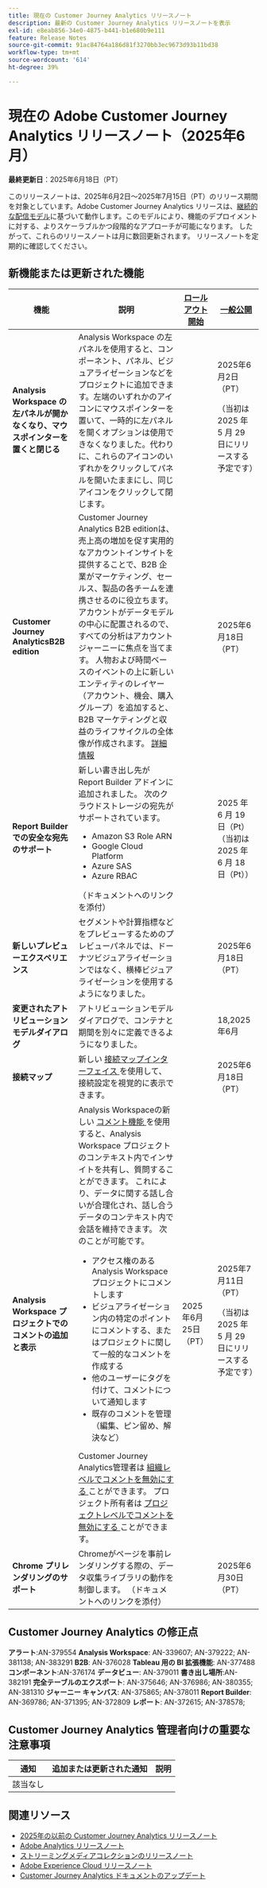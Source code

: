 ```yaml
---
title: 現在の Customer Journey Analytics リリースノート
description: 最新の Customer Journey Analytics リリースノートを表示
exl-id: e8eab856-34e0-4875-b441-b1e680b9e111
feature: Release Notes
source-git-commit: 91ac84764a186d81f3270bb3ec9673d93b11bd38
workflow-type: tm+mt
source-wordcount: '614'
ht-degree: 39%

---
```


# 現在の Adobe Customer Journey Analytics リリースノート（2025年6月）

**最終更新日**：2025年6月18日（PT）


このリリースノートは、2025年6月2日～2025年7月15日（PT）のリリース期間を対象としています。Adobe Customer Journey Analytics リリースは、[継続的な配信モデル](releases.md)に基づいて動作します。このモデルにより、機能のデプロイメントに対する、よりスケーラブルかつ段階的なアプローチが可能になります。 したがって、これらのリリースノートは月に数回更新されます。 リリースノートを定期的に確認してください。

## 新機能または更新された機能

| 機能 | 説明 | [ロールアウト開始](releases.md) | [一般公開](releases.md) |
| ----------- | ---------- | ------- | ---- |
| **Analysis Workspace の左パネルが開かなくなり、マウスポインターを置くと閉じる** | Analysis Workspace の左パネルを使用すると、コンポーネント、パネル、ビジュアライゼーションなどをプロジェクトに追加できます。左端のいずれかのアイコンにマウスポインターを置いて、一時的に左パネルを開くオプションは使用できなくなりました。代わりに、これらのアイコンのいずれかをクリックしてパネルを開いたままにし、同じアイコンをクリックして閉じます。 |  | 2025年6月2日（PT） <p>（当初は 2025 年 5 月 29 日にリリースする予定です）</p> |
| **Customer Journey AnalyticsB2B edition** | Customer Journey Analytics B2B editionは、売上高の増加を促す実用的なアカウントインサイトを提供することで、B2B 企業がマーケティング、セールス、製品の各チームを連携させるのに役立ちます。 アカウントがデータモデルの中心に配置されるので、すべての分析はアカウントジャーニーに焦点を当てます。 人物および時間ベースのイベントの上に新しいエンティティのレイヤー（アカウント、機会、購入グループ）を追加すると、B2B マーケティングと収益のライフサイクルの全体像が作成されます。 [詳細情報](https://experienceleague.adobe.com/ja/docs/analytics-platform/using/cja-overview/cja-b2b/cja-b2b-edition) |  | 2025年6月18日（PT） |
| **Report Builderでの安全な宛先のサポート** | 新しい書き出し先がReport Builder アドインに追加されました。 次のクラウドストレージの宛先がサポートされています。 <ul><li>Amazon S3 Role ARN</li><li>Google Cloud Platform</li><li>Azure SAS</li><li>Azure RBAC</li></ul> （ドキュメントへのリンクを添付） |  | 2025 年 6 月 19 日（Pt）（当初は 2025 年 6 月 18 日（Pt）） |
| **新しいプレビューエクスペリエンス** | セグメントや計算指標などをプレビューするためのプレビューパネルでは、ドーナツビジュアライゼーションではなく、横棒ビジュアライゼーションを使用するようになりました。 |  | 2025年6月18日（PT） |
| **変更されたアトリビューションモデルダイアログ** | アトリビューションモデルダイアログで、コンテナと期間を別々に定義できるようになりました。 |  | 18,2025年6月 |
| **接続マップ** | 新しい [ 接続マップインターフェイス ](https://experienceleague.adobe.com/en/docs/analytics-platform/using/cja-connections/create-connection#connection-map) を使用して、接続設定を視覚的に表示できます。 |  | 2025年6月18日（PT） |
| **Analysis Workspace プロジェクトでのコメントの追加と表示** | Analysis Workspaceの新しい [ コメント機能 ](https://experienceleague.adobe.com/en/docs/analytics-platform/using/cja-workspace/build-workspace-project/comment-projects) を使用すると、Analysis Workspace プロジェクトのコンテキスト内でインサイトを共有し、質問することができます。 これにより、データに関する話し合いが合理化され、話し合うデータのコンテキスト内で会話を維持できます。 次のことが可能です。 <ul><li>アクセス権のあるAnalysis Workspace プロジェクトにコメントします</li><li>ビジュアライゼーション内の特定のポイントにコメントする、またはプロジェクトに関して一般的なコメントを作成する</li><li>他のユーザーにタグを付けて、コメントについて通知します</li><li>既存のコメントを管理（編集、ピン留め、解決など）</li></ul>Customer Journey Analytics管理者は [ 組織レベルでコメントを無効にする ](https://experienceleague.adobe.com/en/docs/analytics-platform/using/cja-workspace/user-preferences#ims-organization-preferences) ことができます。 プロジェクト所有者は [ プロジェクトレベルでコメントを無効にする ](https://experienceleague.adobe.com/ja/docs/analytics-platform/using/cja-workspace/build-workspace-project/create-projects) ことができます。 | 2025年6月25日（PT） | 2025年7月11日（PT） <p>（当初は 2025 年 5 月 29 日にリリースする予定です）</p> |
| **Chrome プリレンダリングのサポート** | Chromeがページを事前レンダリングする際の、データ収集ライブラリの動作を制御します。 （ドキュメントへのリンクを添付） |  | 2025年6月30日（PT） |

## Customer Journey Analytics の修正点

**アラート**:AN-379554
**Analysis Workspace**: AN-339607; AN-379222; AN-381138; AN-383291
**B2B**: AN-376028
**Tableau 用の BI 拡張機能**: AN-377488
**コンポーネント**:AN-376174
**データビュー**: AN-379011
**書き出し場所**:AN-382191
**完全テーブルのエクスポート**: AN-375646; AN-376986; AN-380355; AN-381310
**ジャーニー キャンバス**: AN-375865; AN-378011
**Report Builder**: AN-369786; AN-371395; AN-372809
**レポート**: AN-372615; AN-378578;


## Customer Journey Analytics 管理者向けの重要な注意事項

| 通知 | 追加または更新された通知 | 説明 |
| --- | --- | --- |
| 該当なし | | |

## 関連リソース

* [2025年の以前の Customer Journey Analytics リリースノート](/help/release-notes/2025.md)
* [Adobe Analytics リリースノート](https://experienceleague.adobe.com/docs/analytics/release-notes/latest.html?lang=ja)
* [ストリーミングメディアコレクションのリリースノート](https://experienceleague.adobe.com/docs/media-analytics/using/additional-resources/release-notes.html?lang=ja)
* [Adobe Experience Cloud リリースノート](https://experienceleague.adobe.com/docs/release-notes/experience-cloud/current.html?lang=ja)
* [Customer Journey Analytics ドキュメントのアップデート](/help/release-notes/doc-changes.md)
